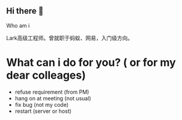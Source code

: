 ## Hi there 👋

<!--
**CodeGodx-lgtm/CodeGodx-lgtm** is a ✨ _special_ ✨ repository because its `README.md` (this file) appears on your GitHub profile.

Here are some ideas to get you started:

- 🔭 I’m currently working on ...
- 🌱 I’m currently learning ...
- 👯 I’m looking to collaborate on ...
- 🤔 I’m looking for help with ...
- 💬 Ask me about ...
- 📫 How to reach me: ...
- 😄 Pronouns: ...
- ⚡ Fun fact: ...
-->
Who am i

Lark高级工程师。曾就职于蚂蚁、网易，入门级方向。
 

# What can i do for you? ( or for my dear colleages)

- refuse requirement (from PM)
- hang on at meeting (not usual)
- fix bug (not my code)
- restart (server or host)
